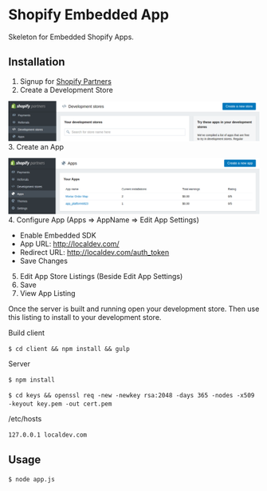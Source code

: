 # Shopify Embedded App

Skeleton for Embedded Shopify Apps.

## Installation

1. Signup for [Shopify Partners](https://www.shopify.com/partners)
2. Create a Development Store

![Missing Image](https://github.com/tenthirtyone/shopify_embedded_app/blob/master/assets/CreateDevStore.png?raw=true "Create Dev Store")
3. Create an App

![Missing Image](https://github.com/tenthirtyone/shopify_embedded_app/blob/master/assets/CreateApp.png?raw=true "Create App")
4. Configure App (Apps => AppName => Edit App Settings)
* Enable Embedded SDK
* App URL: http://localdev.com/
* Redirect URL: http://localdev.com/auth_token
* Save Changes
5. Edit App Store Listings (Beside Edit App Settings)
6. Save
7. View App Listing

Once the server is built and running open your development store. Then use this listing to install to your development store.

Build client

`
$ cd client && npm install && gulp
`

Server

`$ npm install`

`$ cd keys && openssl req -new -newkey rsa:2048 -days 365 -nodes -x509 -keyout key.pem -out cert.pem`

/etc/hosts

`127.0.0.1 localdev.com`

## Usage
`$ node app.js`
